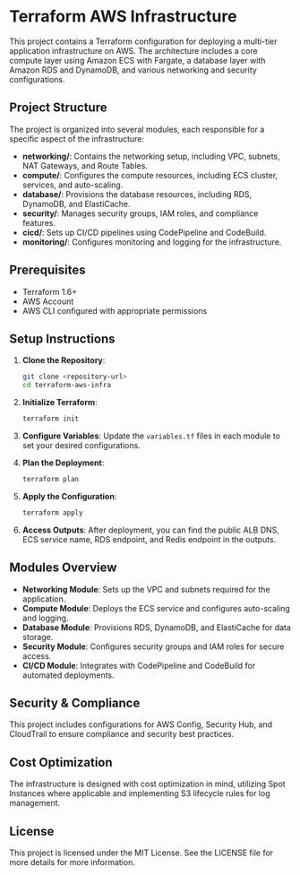 # Terraform AWS Infrastructure

This project contains a Terraform configuration for deploying a multi-tier application infrastructure on AWS. The architecture includes a core compute layer using Amazon ECS with Fargate, a database layer with Amazon RDS and DynamoDB, and various networking and security configurations.

## Project Structure

The project is organized into several modules, each responsible for a specific aspect of the infrastructure:

- **networking/**: Contains the networking setup, including VPC, subnets, NAT Gateways, and Route Tables.
- **compute/**: Configures the compute resources, including ECS cluster, services, and auto-scaling.
- **database/**: Provisions the database resources, including RDS, DynamoDB, and ElastiCache.
- **security/**: Manages security groups, IAM roles, and compliance features.
- **cicd/**: Sets up CI/CD pipelines using CodePipeline and CodeBuild.
- **monitoring/**: Configures monitoring and logging for the infrastructure.

## Prerequisites

- Terraform 1.6+
- AWS Account
- AWS CLI configured with appropriate permissions

## Setup Instructions

1. **Clone the Repository**:
   ```bash
   git clone <repository-url>
   cd terraform-aws-infra
   ```

2. **Initialize Terraform**:
   ```bash
   terraform init
   ```

3. **Configure Variables**:
   Update the `variables.tf` files in each module to set your desired configurations.

4. **Plan the Deployment**:
   ```bash
   terraform plan
   ```

5. **Apply the Configuration**:
   ```bash
   terraform apply
   ```

6. **Access Outputs**:
   After deployment, you can find the public ALB DNS, ECS service name, RDS endpoint, and Redis endpoint in the outputs.

## Modules Overview

- **Networking Module**: Sets up the VPC and subnets required for the application.
- **Compute Module**: Deploys the ECS service and configures auto-scaling and logging.
- **Database Module**: Provisions RDS, DynamoDB, and ElastiCache for data storage.
- **Security Module**: Configures security groups and IAM roles for secure access.
- **CI/CD Module**: Integrates with CodePipeline and CodeBuild for automated deployments.

## Security & Compliance

This project includes configurations for AWS Config, Security Hub, and CloudTrail to ensure compliance and security best practices.

## Cost Optimization

The infrastructure is designed with cost optimization in mind, utilizing Spot Instances where applicable and implementing S3 lifecycle rules for log management.

## License

This project is licensed under the MIT License. See the LICENSE file for more details for more information.
